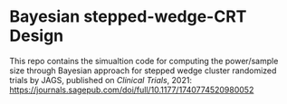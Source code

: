 # Bayesian stepped-wedge-CRT Design
This repo contains the simualtion code for computing the power/sample size through Bayesian approach for stepped wedge cluster randomized trials by JAGS, published on _Clinical Trials_, 2021: https://journals.sagepub.com/doi/full/10.1177/1740774520980052
